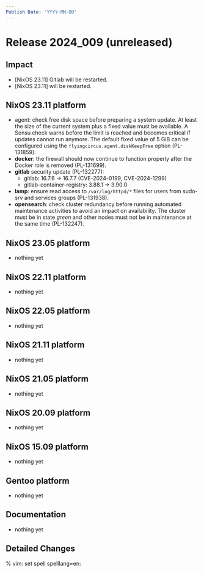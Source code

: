 ```yaml
---
Publish Date: 'YYYY-MM-DD'
---
```


# Release 2024_009 (unreleased)

## Impact

- \[NixOS 23.11] Gitlab will be restarted.
- \[NixOS 23.11]  will be restarted.

## NixOS 23.11 platform

- agent: check free disk space before preparing a system update. At least the
  size of the current system plus a fixed value must be available. A Sensu
  check warns before the limit is reached and becomes critical if updates
  cannot run anymore. The default fixed value of 5 GiB can be configured
  using the `flyingcircus.agent.diskKeepFree` option (PL-131859).
- **docker**: the firewall should now continue to function properly after the
  Docker role is removed (PL-131699).
- **gitlab** security update (PL-132277):
  - gitlab: 16.7.6 -> 16.7.7 (CVE-2024-0199, CVE-2024-1299)
  - gitlab-container-registry: 3.88.1 -> 3.90.0
- **lamp**: ensure read access to `/var/log/httpd/*` files for users from sudo-srv and
  services groups (PL-131938).
- **opensearch**: check cluster redundancy before running automated
  maintenance activities to avoid an impact on availability. The cluster
  must be in state *green* and other nodes must not be in maintenance at
  the same time (PL-132247).

## NixOS 23.05 platform

- nothing yet

## NixOS 22.11 platform

- nothing yet

## NixOS 22.05 platform

- nothing yet

## NixOS 21.11 platform

- nothing yet

## NixOS 21.05 platform

- nothing yet

## NixOS 20.09 platform

- nothing yet

## NixOS 15.09 platform

- nothing yet

## Gentoo platform

- nothing yet

## Documentation

- nothing yet

## Detailed Changes

% vim: set spell spelllang=en:
